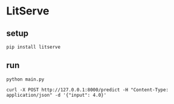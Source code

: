 # LitServe

## setup

```shell
pip install litserve
```

## run

```shell
python main.py
```

```shell
curl -X POST http://127.0.0.1:8000/predict -H "Content-Type: application/json" -d '{"input": 4.0}'
```
